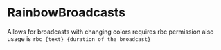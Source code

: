 # RainbowBroadcasts
 Allows for broadcasts with changing colors
requires rbc permission
also usage is `rbc {text} {duration of the broadcast}`
